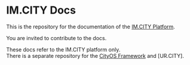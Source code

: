# IM.CITY Docs 

This is the repository for the documentation of the [IM.CITY Platform]. 

You are invited to contribute to the docs.

These docs refer to the IM.CITY platform only.    
There is a separate repository for the [CityOS Framework] and [UR.CITY].

[IM.CITY Platform]: https://IM.CITY "The Digital City"
[UR.CITY Platform]: https://UR.CITY "The Artificial City"
[CityOS Framework]: https://cityos.dev "The Operating System for New Cities"